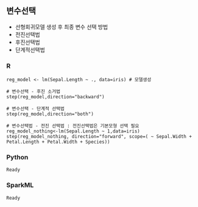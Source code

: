 ## 변수선택
- 선형회귀모델 생성 후 최종 변수 선택 방법
- 전진선택법
- 후진선택법
- 단계적선택법

### R
    reg_model <- lm(Sepal.Length ~ ., data=iris) # 모델생성

    # 변수선택 - 후진 소거법
    step(reg_model,direction="backward")

    # 변수선택 - 단계적 선택법
    step(reg_model,direction="both")

    # 변수선택법 - 전진 선택법 : 전진선택법은 기본모형 선택 필요
    reg_model_nothing<-lm(Sepal.Length ~ 1,data=iris)
    step(reg_model_nothing, direction="forward", scope=( ~ Sepal.Width + Petal.Length + Petal.Width + Species))


### Python
    Ready

### SparkML
    Ready
